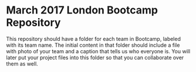# March 2017 London Bootcamp Repository

This repository should have a folder for each team in Bootcamp, labeled with its team name. The initial content in that folder should include a file with photo of your team and a caption that tells us who everyone is. You will later put your project files into this folder so that you can collaborate over them as well.
